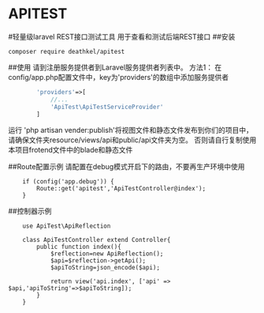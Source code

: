 APITEST
======
#轻量级laravel REST接口测试工具
用于查看和测试后端REST接口
##安装
```
composer require deathkel/apitest
```
##使用
请到注册服务提供者到Laravel服务提供者列表中。
方法1：
在config/app.php配置文件中，key为'providers'的数组中添加服务提供者
```php
        'providers'=>[
            //...
            'ApiTest\ApiTestServiceProvider'
        ]
```
运行 'php artisan vender:publish'将视图文件和静态文件发布到你们的项目中，请确保文件夹resource/views/api和public/api文件夹为空。
否则请自行复制使用本项目frotend文件中的blade和静态文件
  
##Route配置示例
请配置在debug模式开启下的路由，不要再生产环境中使用

```
    if (config('app.debug')) {
        Route::get('apitest','ApiTestController@index');
    }
```
##控制器示例
```
    use ApiTest\ApiReflection
    
    class ApiTestController extend Controller{
        public function index(){
            $reflection=new ApiReflection();
            $api=$reflection->getApi();
            $apiToString=json_encode($api);
            
            return view('api.index', ['api' => $api,'apiToString'=>$apiToString]);
        }
    }
```